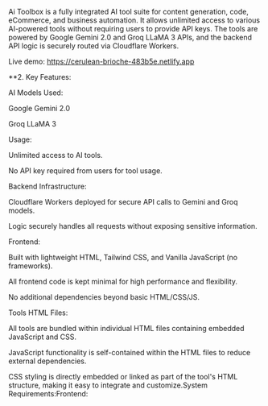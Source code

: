 Ai Toolbox is a fully integrated AI tool suite for content generation, code, eCommerce, and business automation. It allows unlimited access to various AI-powered tools without requiring users to provide API keys. The tools are powered by Google Gemini 2.0 and Groq LLaMA 3 APIs, and the backend API logic is securely routed via Cloudflare Workers.

Live demo: https://cerulean-brioche-483b5e.netlify.app



**2. Key Features:





AI Models Used:





Google Gemini 2.0



Groq LLaMA 3



Usage:





Unlimited access to AI tools.



No API key required from users for tool usage.



Backend Infrastructure:





Cloudflare Workers deployed for secure API calls to Gemini and Groq models.



Logic securely handles all requests without exposing sensitive information.



Frontend:





Built with lightweight HTML, Tailwind CSS, and Vanilla JavaScript (no frameworks).



All frontend code is kept minimal for high performance and flexibility.



No additional dependencies beyond basic HTML/CSS/JS.



Tools HTML Files:





All tools are bundled within individual HTML files containing embedded JavaScript and CSS.



JavaScript functionality is self-contained within the HTML files to reduce external dependencies.



CSS styling is directly embedded or linked as part of the tool's HTML structure, making it easy to integrate and customize.System Requirements:Frontend: